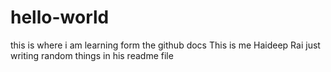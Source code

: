 # hello-world
this is where i am learning form the github docs
This is me Haideep Rai just writing random things in his readme file